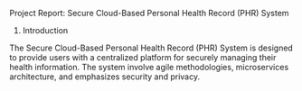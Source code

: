 Project Report: Secure Cloud-Based Personal Health Record (PHR) System

1. Introduction
   
The Secure Cloud-Based Personal Health Record (PHR) System is designed to provide users with a centralized platform for securely managing their health information. The system involve agile methodologies, microservices architecture, and emphasizes security and privacy.
